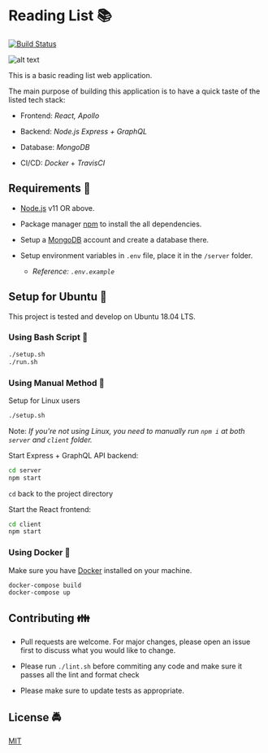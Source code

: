 # Reading List :books:

[![Build Status](https://travis-ci.org/ngshiheng/reading-list.svg?branch=master)](https://travis-ci.org/ngshiheng/reading-list)

![alt text](https://i.imgur.com/BDhMcsb.png)

This is a basic reading list web application.

The main purpose of building this application is to have a quick taste of the listed tech stack:

-   Frontend: _React, Apollo_

-   Backend: _Node.js Express + GraphQL_

-   Database: _MongoDB_

-   CI/CD: _Docker_ + _TravisCI_

## Requirements :notebook:

-   [Node.js](https://nodejs.org/en/) v11 OR above.

-   Package manager [npm](https://docs.npmjs.com/cli/install) to install the all dependencies.

-   Setup a [MongoDB](https://www.mongodb.com/) account and create a database there.

-   Setup environment variables in `.env` file, place it in the `/server` folder.
    -   _Reference: `.env.example`_

## Setup for Ubuntu :nut_and_bolt:

This project is tested and develop on Ubuntu 18.04 LTS.

### Using Bash Script :page_with_curl:

```bash
./setup.sh
./run.sh
```

### Using Manual Method :hammer:

Setup for Linux users

```bash
./setup.sh
```

Note: _If you're not using Linux, you need to manually run `npm i` at both `server` and `client` folder._

Start Express + GraphQL API backend:

```bash
cd server
npm start
```

`cd` back to the project directory

Start the React frontend:

```bash
cd client
npm start
```

### Using Docker :whale:

Make sure you have [Docker](https://docs.docker.com/install/linux/docker-ce/ubuntu/) installed on your machine.

```
docker-compose build
docker-compose up
```

## Contributing :family:

-   Pull requests are welcome. For major changes, please open an issue first to discuss what you would like to change.

-   Please run `./lint.sh` before commiting any code and make sure it passes all the lint and format check

-   Please make sure to update tests as appropriate.

## License :oncoming_police_car:

[MIT](https://choosealicense.com/licenses/mit/)
